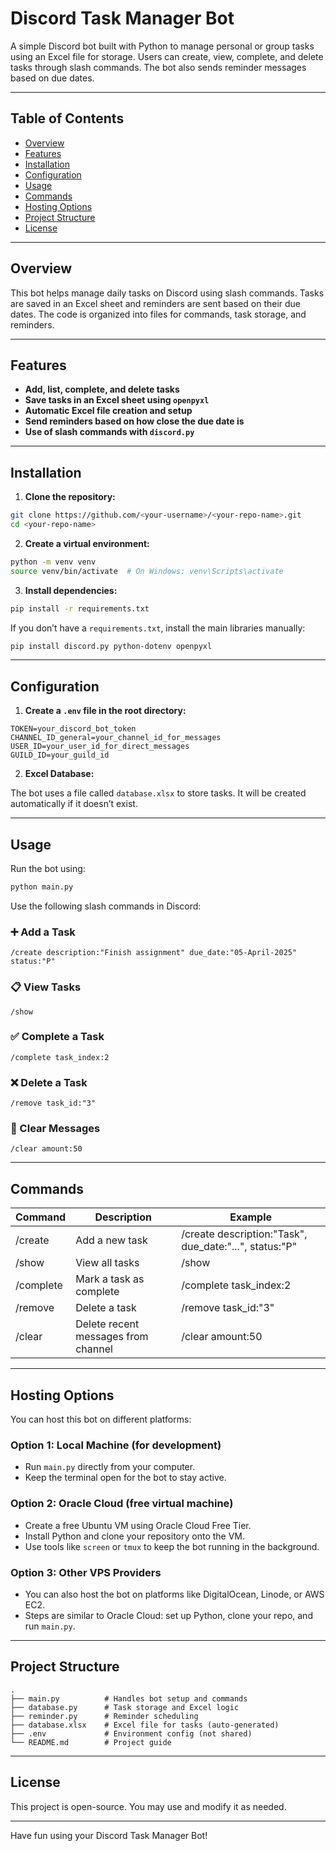 # Discord Task Manager Bot

A simple Discord bot built with Python to manage personal or group tasks using an Excel file for storage. Users can create, view, complete, and delete tasks through slash commands. The bot also sends reminder messages based on due dates.

---

## Table of Contents

- [Overview](#overview)
- [Features](#features)
- [Installation](#installation)
- [Configuration](#configuration)
- [Usage](#usage)
- [Commands](#commands)
- [Hosting Options](#hosting-options)
- [Project Structure](#project-structure)
- [License](#license)

---

## Overview

This bot helps manage daily tasks on Discord using slash commands. Tasks are saved in an Excel sheet and reminders are sent based on their due dates. The code is organized into files for commands, task storage, and reminders.

---

## Features

- **Add, list, complete, and delete tasks**
- **Save tasks in an Excel sheet using `openpyxl`**
- **Automatic Excel file creation and setup**
- **Send reminders based on how close the due date is**
- **Use of slash commands with `discord.py`**

---

## Installation

1. **Clone the repository:**

```bash
git clone https://github.com/<your-username>/<your-repo-name>.git
cd <your-repo-name>
```

2. **Create a virtual environment:**

```bash
python -m venv venv
source venv/bin/activate  # On Windows: venv\Scripts\activate
```

3. **Install dependencies:**

```bash
pip install -r requirements.txt
```

If you don’t have a `requirements.txt`, install the main libraries manually:

```bash
pip install discord.py python-dotenv openpyxl
```

---

## Configuration

1. **Create a `.env` file in the root directory:**

```env
TOKEN=your_discord_bot_token
CHANNEL_ID_general=your_channel_id_for_messages
USER_ID=your_user_id_for_direct_messages
GUILD_ID=your_guild_id
```

2. **Excel Database:**

The bot uses a file called `database.xlsx` to store tasks. It will be created automatically if it doesn’t exist.

---

## Usage

Run the bot using:

```bash
python main.py
```

Use the following slash commands in Discord:

### ➕ Add a Task

```text
/create description:"Finish assignment" due_date:"05-April-2025" status:"P"
```

### 📋 View Tasks

```text
/show
```

### ✅ Complete a Task

```text
/complete task_index:2
```

### ❌ Delete a Task

```text
/remove task_id:"3"
```

### 🧹 Clear Messages

```text
/clear amount:50
```

---

## Commands

| Command     | Description                         | Example                                        |
|-------------|-------------------------------------|------------------------------------------------|
| /create     | Add a new task                      | /create description:"Task", due_date:"...", status:"P" |
| /show       | View all tasks                      | /show                                          |
| /complete   | Mark a task as complete             | /complete task_index:2                         |
| /remove     | Delete a task                       | /remove task_id:"3"                            |
| /clear      | Delete recent messages from channel | /clear amount:50                               |

---

## Hosting Options

You can host this bot on different platforms:

### Option 1: Local Machine (for development)

- Run `main.py` directly from your computer.
- Keep the terminal open for the bot to stay active.

### Option 2: Oracle Cloud (free virtual machine)

- Create a free Ubuntu VM using Oracle Cloud Free Tier.
- Install Python and clone your repository onto the VM.
- Use tools like `screen` or `tmux` to keep the bot running in the background.

### Option 3: Other VPS Providers

- You can also host the bot on platforms like DigitalOcean, Linode, or AWS EC2.
- Steps are similar to Oracle Cloud: set up Python, clone your repo, and run `main.py`.

---

## Project Structure

```
.
├── main.py          # Handles bot setup and commands
├── database.py      # Task storage and Excel logic
├── reminder.py      # Reminder scheduling
├── database.xlsx    # Excel file for tasks (auto-generated)
├── .env             # Environment config (not shared)
└── README.md        # Project guide
```

---

## License

This project is open-source. You may use and modify it as needed.

---

Have fun using your Discord Task Manager Bot!

